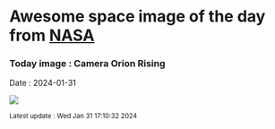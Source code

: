
# Awesome space image of the day from [NASA](https://api.nasa.gov/)

### Today image : Camera Orion Rising
Date : 2024-01-31

![](https://apod.nasa.gov/apod/image/2401/OrionRising_Slipko_960.jpg)

<small>Latest update : Wed Jan 31 17:10:32 2024</small>
        